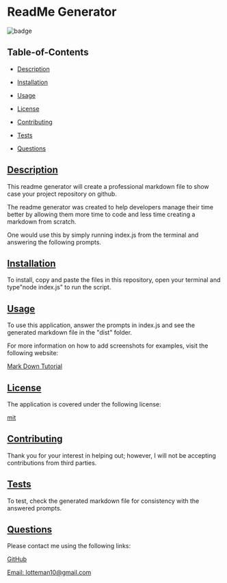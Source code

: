 
  # ReadMe Generator
  
  
  ![badge](https://img.shields.io/badge/license-mit-blue)
    

  ## Table-of-Contents

  * [Description](#description)
  * [Installation](#installation)
  * [Usage](#usage)
  
  * [License](#license)
    
  * [Contributing](#contributing)
  * [Tests](#tests)
  * [Questions](#questions)
  
  ## [Description](#table-of-contents)

  This readme generator will create a professional markdown file to show case your project repository on github. 

  The readme generator was created to help developers manage their time better by  allowing them more time to code and less time creating a markdown from scratch.

  One would use this by simply running index.js from the terminal and answering the following prompts.

  ## [Installation](#table-of-contents)

  To install, copy and paste the files in this repository, open your terminal and type"node index.js" to run the script.

  ## [Usage](#table-of-contents)

  To use this application, answer the prompts in index.js and see the generated markdown file in the "dist" folder.
  
  For more information on how to add screenshots for examples, visit the following website:
  
  [Mark Down Tutorial](https://agea.github.io/tutorial.md/)
  
  
  ## [License](#table-of-contents)

  The application is covered under the following license:

  
  [mit](https://choosealicense.com/licenses/mit)
    
    

  ## [Contributing](#table-of-contents)
  
  
  Thank you for your interest in helping out; however, I will not be accepting contributions from third parties.
    

  ## [Tests](#table-of-contents)

  To test, check the generated markdown file for consistency with the answered prompts.

  ## [Questions](#table-of-contents)

  Please contact me using the following links:

  [GitHub](https://github.com/lotteman)

  [Email: lotteman10@gmail.com](mailto:lotteman10@gmail.com)